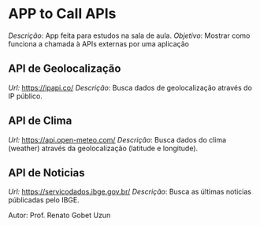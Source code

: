 # APP to Call APIs

*Descrição:* App feita para estudos na sala de aula.
*Objetivo*: Mostrar como funciona a chamada à APIs externas por uma aplicação

## API de Geolocalização
*Url:* https://ipapi.co/
*Descrição*: Busca dados de geolocalização através do IP público.

## API de Clima
*Url:* https://api.open-meteo.com/
*Descrição*: Busca dados do clima (weather) através da geolocalização (latitude e longitude).

## API de Noticias
*Url:* https://servicodados.ibge.gov.br/
*Descrição*: Busca as últimas noticias públicadas pelo IBGE.

Autor: Prof. Renato Gobet Uzun

